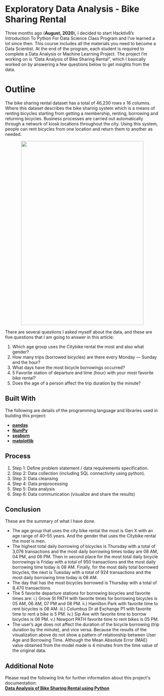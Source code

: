 # Exploratory Data Analysis - Bike Sharing Rental
Three months ago (**August, 2020**), I decided to start Hacktiv8’s Introduction To Python For Data Science Class Program and I’ve learned a lot since then. This course includes all the materials you need to become a Data Scientist. At the end of the program, each student is required to complete a Data Analysis or Machine Learning Project. The project I’m working on is “Data Analysis of Bike Sharing Rental”, which I basically worked on by answering a few questions below to get insights from the data.

# Outline
The bike sharing rental dataset has a total of 46,230 rows x 16 columns. Where this dataset describes the bike sharing system which is a means of renting bicycles starting from getting a membership, renting, borrowing and returning bicycles. Business processes are carried out automatically through a network of kiosk locations throughout the city. Using this system, people can rent bicycles from one location and return them to another as needed.

<p align="center">
  <img width="400" height="600" src="https://miro.medium.com/max/1400/0*UZRkrOwVjPJ2V84o">
</p>

There are several questions I asked myself about the data, and these are five questions that I am going to answer in this article:
1. Which age group uses the Citybike rental the most and also what gender?
2. How many trips (borrowed bicycles) are there every Monday — Sunday and the hour?
3. What days have the most bicycle borrowings occurred?
4. 5 Favorite station of departure and time (hour) with your most favorite bike rental?
5. Does the age of a person affect the trip duration by the minute?

## Built With
The following are details of the programming language and libraries used in building this project: <br>
- [**pandas**](https://pandas.pydata.org/)<br>
- [**NumPy**](https://numpy.org/)<br>
- [**seaborn**](https://seaborn.pydata.org/)<br>
- [**matplotlib**](https://matplotlib.org/)<br>

## Process
1. Step 1: Define problem statement / data requirements specification.
2. Step 2: Data collection (including SQL connectivity using python).
3. Step 3: Data cleansing
4. Step 4: Data preprocessing
5. Step 5: Data analysis
6. Step 6: Data communication (visualize and share the results)

## Conclusion
These are the summary of what I have done.
- The age group that uses the city bike rental the most is Gen X with an age range of 40–55 years. And the gender that uses the Citybike rental the most is men.
- The highest total daily borrowing of bicycles is Thursday with a total of 3,076 transactions and the most daily borrowing times today are 08 AM, 04 PM, and 06 PM. Then in second place for the most total daily bicycle borrowings is Friday with a total of 950 transactions and the most daily borrowing time today is 08 AM. Finally, for the most daily total borrowed bicycles, the next is Tuesday with a total of 924 transactions and the most daily borrowing time today is 08 AM.
- The day that has the most bicycles borrowed is Thursday with a total of 8,470 transactions.
- The 5 favorite departure stations for borrowing bicycles and favorite times are:
i.) Grove St PATH with favorite times for borrowing bicycles is 05 AM, 06 AM, 07 PM and 08 PM.
ii.) Hamilton Park with favorite time to rent bicycles is 08 AM.
iii.) Columbus Dr at Exchange P1 with favorite time to rent a bike is 5 PM.
iv.) Sip Ave with favorite time to borrow bicycles is 06 PM.
v.) Newport PATH favorite time to rent bikes is 05 PM.
- The user’s age does not affect the duration of the bicycle borrowing (trip duration by the minute), and vice versa. Because the results of the visualization above do not show a pattern of relationship between User Age and Borrowing Time. Although the Mean Absolute Error (MAE) value obtained from the model made is 4 minutes from the time value of the original data.

## Additional Note
Please read the following link for further information about this project's documentation:<br>
[**Data Analysis of Bike Sharing Rental using Python**](https://yandaafrida.medium.com/data-analysis-of-bike-sharing-rental-using-python-8c3f20c8208f)
